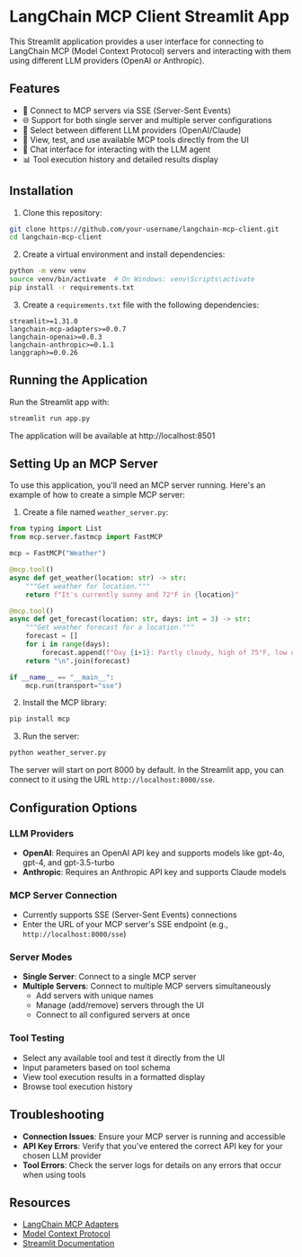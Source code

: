 # LangChain MCP Client Streamlit App

This Streamlit application provides a user interface for connecting to LangChain MCP (Model Context Protocol) servers and interacting with them using different LLM providers (OpenAI or Anthropic).

## Features

- 🔌 Connect to MCP servers via SSE (Server-Sent Events)
- 🌐 Support for both single server and multiple server configurations 
- 🤖 Select between different LLM providers (OpenAI/Claude)
- 🧰 View, test, and use available MCP tools directly from the UI
- 💬 Chat interface for interacting with the LLM agent
- 📊 Tool execution history and detailed results display

## Installation

1. Clone this repository:
```bash
git clone https://github.com/your-username/langchain-mcp-client.git
cd langchain-mcp-client
```

2. Create a virtual environment and install dependencies:
```bash
python -m venv venv
source venv/bin/activate  # On Windows: venv\Scripts\activate
pip install -r requirements.txt
```

3. Create a `requirements.txt` file with the following dependencies:
```
streamlit>=1.31.0
langchain-mcp-adapters>=0.0.7
langchain-openai>=0.0.3
langchain-anthropic>=0.1.1
langgraph>=0.0.26
```

## Running the Application

Run the Streamlit app with:
```bash
streamlit run app.py
```

The application will be available at http://localhost:8501

## Setting Up an MCP Server

To use this application, you'll need an MCP server running. Here's an example of how to create a simple MCP server:

1. Create a file named `weather_server.py`:
```python
from typing import List
from mcp.server.fastmcp import FastMCP

mcp = FastMCP("Weather")

@mcp.tool()
async def get_weather(location: str) -> str:
    """Get weather for location."""
    return f"It's currently sunny and 72°F in {location}"

@mcp.tool()
async def get_forecast(location: str, days: int = 3) -> str:
    """Get weather forecast for a location."""
    forecast = []
    for i in range(days):
        forecast.append(f"Day {i+1}: Partly cloudy, high of 75°F, low of 60°F")
    return "\n".join(forecast)

if __name__ == "__main__":
    mcp.run(transport="sse")
```

2. Install the MCP library:
```bash
pip install mcp
```

3. Run the server:
```bash
python weather_server.py
```

The server will start on port 8000 by default. In the Streamlit app, you can connect to it using the URL `http://localhost:8000/sse`.

## Configuration Options

### LLM Providers
- **OpenAI**: Requires an OpenAI API key and supports models like gpt-4o, gpt-4, and gpt-3.5-turbo
- **Anthropic**: Requires an Anthropic API key and supports Claude models

### MCP Server Connection
- Currently supports SSE (Server-Sent Events) connections
- Enter the URL of your MCP server's SSE endpoint (e.g., `http://localhost:8000/sse`)

### Server Modes
- **Single Server**: Connect to a single MCP server
- **Multiple Servers**: Connect to multiple MCP servers simultaneously
  - Add servers with unique names
  - Manage (add/remove) servers through the UI
  - Connect to all configured servers at once

### Tool Testing
- Select any available tool and test it directly from the UI
- Input parameters based on tool schema
- View tool execution results in a formatted display
- Browse tool execution history

## Troubleshooting

- **Connection Issues**: Ensure your MCP server is running and accessible
- **API Key Errors**: Verify that you've entered the correct API key for your chosen LLM provider
- **Tool Errors**: Check the server logs for details on any errors that occur when using tools

## Resources

- [LangChain MCP Adapters](https://github.com/langchain-ai/langchain-mcp-adapters)
- [Model Context Protocol](https://modelcontextprotocol.io/introduction)
- [Streamlit Documentation](https://docs.streamlit.io/)